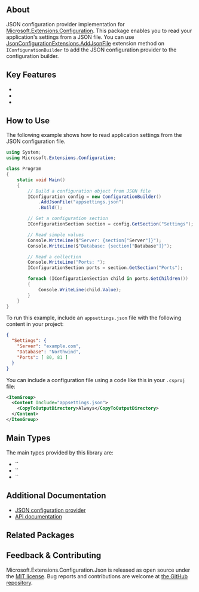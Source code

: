 ## About

<!-- A description of the package and where one can find more documentation -->

JSON configuration provider implementation for [Microsoft.Extensions.Configuration](https://www.nuget.org/packages/Microsoft.Extensions.Configuration/). This package enables you to read your application's settings from a JSON file. You can use [JsonConfigurationExtensions.AddJsonFile](https://docs.microsoft.com/dotnet/api/microsoft.extensions.configuration.jsonconfigurationextensions.addjsonfile) extension method on `IConfigurationBuilder` to add the JSON configuration provider to the configuration builder.

## Key Features

<!-- The key features of this package -->

*
*
*

## How to Use

<!-- A compelling example on how to use this package with code, as well as any specific guidelines for when to use the package -->

The following example shows how to read application settings from the JSON configuration file.

```cs
using System;
using Microsoft.Extensions.Configuration;

class Program
{
    static void Main()
    {
        // Build a configuration object from JSON file
        IConfiguration config = new ConfigurationBuilder()
            .AddJsonFile("appsettings.json")
            .Build();

        // Get a configuration section
        IConfigurationSection section = config.GetSection("Settings");

        // Read simple values
        Console.WriteLine($"Server: {section["Server"]}");
        Console.WriteLine($"Database: {section["Database"]}");

        // Read a collection
        Console.WriteLine("Ports: ");
        IConfigurationSection ports = section.GetSection("Ports");

        foreach (IConfigurationSection child in ports.GetChildren())
        {
            Console.WriteLine(child.Value);
        }
    }
}
```

To run this example, include an `appsettings.json` file with the following content in your project:

```json
{
  "Settings": {
    "Server": "example.com",
    "Database": "Northwind",
    "Ports": [ 80, 81 ]
  }
}
```

You can include a configuration file using a code like this in your `.csproj` file:

```xml
<ItemGroup>
  <Content Include="appsettings.json">
    <CopyToOutputDirectory>Always</CopyToOutputDirectory>
  </Content>
</ItemGroup>
```

## Main Types

<!-- The main types provided in this library -->

The main types provided by this library are:

* ``
* ``
* ``

## Additional Documentation

<!-- Links to further documentation -->

* [JSON configuration provider](https://learn.microsoft.com/en-us/dotnet/core/extensions/configuration-providers#json-configuration-provider)
* [API documentation](https://learn.microsoft.com/en-us/dotnet/api/microsoft.extensions.configuration.json)

## Related Packages

<!-- The related packages associated with this package -->

## Feedback & Contributing

<!-- How to provide feedback on this package and contribute to it -->

Microsoft.Extensions.Configuration.Json is released as open source under the [MIT license](https://licenses.nuget.org/MIT). Bug reports and contributions are welcome at [the GitHub repository](https://github.com/dotnet/runtime).
